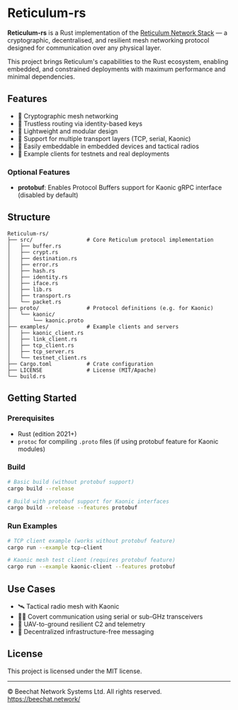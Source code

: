 
# Reticulum-rs

**Reticulum-rs** is a Rust implementation of the [Reticulum Network Stack](https://reticulum.network/) — a cryptographic, decentralised, and resilient mesh networking protocol designed for communication over any physical layer.

This project brings Reticulum's capabilities to the Rust ecosystem, enabling embedded, and constrained deployments with maximum performance and minimal dependencies.

## Features

- 📡 Cryptographic mesh networking
- 🔐 Trustless routing via identity-based keys
- 📁 Lightweight and modular design
- 🧱 Support for multiple transport layers (TCP, serial, Kaonic)
- 🔌 Easily embeddable in embedded devices and tactical radios
- 🧪 Example clients for testnets and real deployments

### Optional Features

- **protobuf**: Enables Protocol Buffers support for Kaonic gRPC interface (disabled by default)

## Structure


```
Reticulum-rs/
├── src/                 # Core Reticulum protocol implementation
│   ├── buffer.rs
│   ├── crypt.rs
│   ├── destination.rs
│   ├── error.rs
│   ├── hash.rs
│   ├── identity.rs
│   ├── iface.rs
│   ├── lib.rs
│   ├── transport.rs
│   └── packet.rs
├── proto/               # Protocol definitions (e.g. for Kaonic)
│   └── kaonic/
│       └── kaonic.proto
├── examples/            # Example clients and servers
│   ├── kaonic_client.rs
│   ├── link_client.rs
│   ├── tcp_client.rs
│   ├── tcp_server.rs
│   └── testnet_client.rs
├── Cargo.toml           # Crate configuration
├── LICENSE              # License (MIT/Apache)
└── build.rs             
````
## Getting Started

### Prerequisites

* Rust (edition 2021+)
* `protoc` for compiling `.proto` files (if using protobuf feature for Kaonic modules)

### Build

```bash
# Basic build (without protobuf support)
cargo build --release

# Build with protobuf support for Kaonic interfaces
cargo build --release --features protobuf
```

### Run Examples

```bash
# TCP client example (works without protobuf feature)
cargo run --example tcp-client

# Kaonic mesh test client (requires protobuf feature)
cargo run --example kaonic-client --features protobuf
```

## Use Cases

* 🛰 Tactical radio mesh with Kaonic
* 🕵️‍♂️ Covert communication using serial or sub-GHz transceivers
* 🚁 UAV-to-ground resilient C2 and telemetry
* 🧱 Decentralized infrastructure-free messaging

## License

This project is licensed under the MIT license.

---

© Beechat Network Systems Ltd. All rights reserved.
https://beechat.network/
